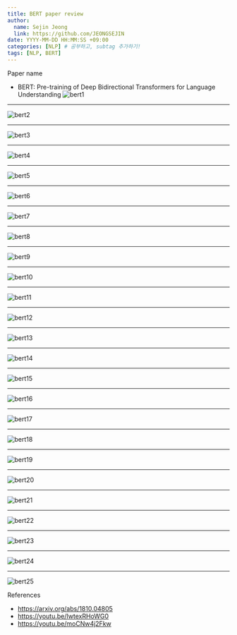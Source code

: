 ```yaml
---
title: BERT paper review
author:
  name: Sejin Jeong
  link: https://github.com/JEONGSEJIN
date: YYYY-MM-DD HH:MM:SS +09:00
categories: [NLP] # 공부하고, subtag 추가하기!
tags: [NLP, BERT]
---
```


Paper name  
- BERT: Pre-training of Deep Bidirectional Transformers for Language Understanding
![bert1](/assets/img/BERT_paper_review/slide1.JPG)

* * *

![bert2](/assets/img/BERT_paper_review/slide2.JPG)

* * *

![bert3](/assets/img/BERT_paper_review/slide3.JPG)

* * *

![bert4](/assets/img/BERT_paper_review/slide4.JPG)

* * *

![bert5](/assets/img/BERT_paper_review/slide5.JPG)

* * *

![bert6](/assets/img/BERT_paper_review/slide6.JPG)

* * *

![bert7](/assets/img/BERT_paper_review/slide7.JPG)

* * *

![bert8](/assets/img/BERT_paper_review/slide8.JPG)

* * *

![bert9](/assets/img/BERT_paper_review/slide9.JPG)

* * *

![bert10](/assets/img/BERT_paper_review/slide10.JPG)

* * *

![bert11](/assets/img/BERT_paper_review/slide11.JPG)

* * *

![bert12](/assets/img/BERT_paper_review/slide12.JPG)

* * *

![bert13](/assets/img/BERT_paper_review/slide13.JPG)

* * *

![bert14](/assets/img/BERT_paper_review/slide14.JPG)

* * *

![bert15](/assets/img/BERT_paper_review/slide15.JPG)

* * *

![bert16](/assets/img/BERT_paper_review/slide16.JPG)

* * *

![bert17](/assets/img/BERT_paper_review/slide17.JPG)

* * *

![bert18](/assets/img/BERT_paper_review/slide18.JPG)

* * *

![bert19](/assets/img/BERT_paper_review/slide19.JPG)

* * *

![bert20](/assets/img/BERT_paper_review/slide20.JPG)

* * *

![bert21](/assets/img/BERT_paper_review/slide21.JPG)

* * *

![bert22](/assets/img/BERT_paper_review/slide22.JPG)

* * *

![bert23](/assets/img/BERT_paper_review/slide23.JPG)

* * *

![bert24](/assets/img/BERT_paper_review/slide24.JPG)

* * *

![bert25](/assets/img/BERT_paper_review/slide25.JPG)

References  
- https://arxiv.org/abs/1810.04805
- https://youtu.be/IwtexRHoWG0
- https://youtu.be/moCNw4j2Fkw
